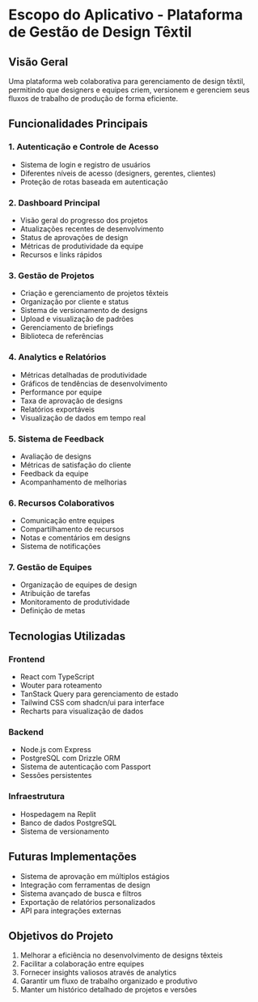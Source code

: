 # Escopo do Aplicativo - Plataforma de Gestão de Design Têxtil

## Visão Geral
Uma plataforma web colaborativa para gerenciamento de design têxtil, permitindo que designers e equipes criem, versionem e gerenciem seus fluxos de trabalho de produção de forma eficiente.

## Funcionalidades Principais

### 1. Autenticação e Controle de Acesso
- Sistema de login e registro de usuários
- Diferentes níveis de acesso (designers, gerentes, clientes)
- Proteção de rotas baseada em autenticação

### 2. Dashboard Principal
- Visão geral do progresso dos projetos
- Atualizações recentes de desenvolvimento
- Status de aprovações de design
- Métricas de produtividade da equipe
- Recursos e links rápidos

### 3. Gestão de Projetos
- Criação e gerenciamento de projetos têxteis
- Organização por cliente e status
- Sistema de versionamento de designs
- Upload e visualização de padrões
- Gerenciamento de briefings
- Biblioteca de referências

### 4. Analytics e Relatórios
- Métricas detalhadas de produtividade
- Gráficos de tendências de desenvolvimento
- Performance por equipe
- Taxa de aprovação de designs
- Relatórios exportáveis
- Visualização de dados em tempo real

### 5. Sistema de Feedback
- Avaliação de designs
- Métricas de satisfação do cliente
- Feedback da equipe
- Acompanhamento de melhorias

### 6. Recursos Colaborativos
- Comunicação entre equipes
- Compartilhamento de recursos
- Notas e comentários em designs
- Sistema de notificações

### 7. Gestão de Equipes
- Organização de equipes de design
- Atribuição de tarefas
- Monitoramento de produtividade
- Definição de metas

## Tecnologias Utilizadas

### Frontend
- React com TypeScript
- Wouter para roteamento
- TanStack Query para gerenciamento de estado
- Tailwind CSS com shadcn/ui para interface
- Recharts para visualização de dados

### Backend
- Node.js com Express
- PostgreSQL com Drizzle ORM
- Sistema de autenticação com Passport
- Sessões persistentes

### Infraestrutura
- Hospedagem na Replit
- Banco de dados PostgreSQL
- Sistema de versionamento

## Futuras Implementações
- Sistema de aprovação em múltiplos estágios
- Integração com ferramentas de design
- Sistema avançado de busca e filtros
- Exportação de relatórios personalizados
- API para integrações externas

## Objetivos do Projeto
1. Melhorar a eficiência no desenvolvimento de designs têxteis
2. Facilitar a colaboração entre equipes
3. Fornecer insights valiosos através de analytics
4. Garantir um fluxo de trabalho organizado e produtivo
5. Manter um histórico detalhado de projetos e versões
